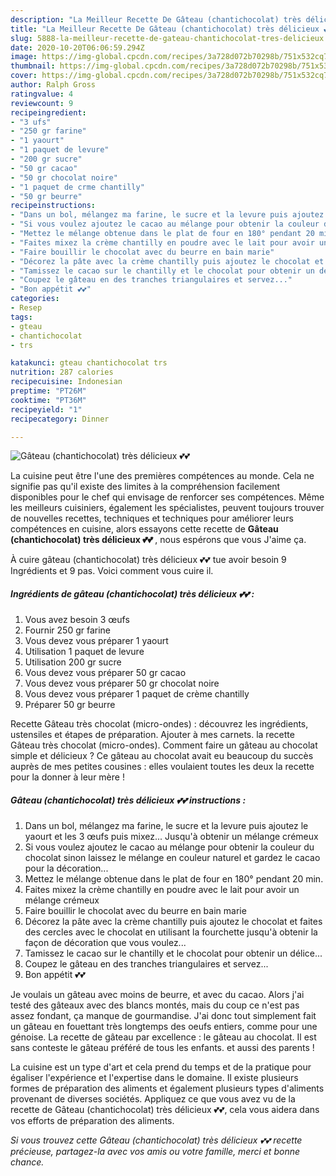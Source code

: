 ```yaml
---
description: "La Meilleur Recette De Gâteau (chantichocolat) très délicieux 💕💕"
title: "La Meilleur Recette De Gâteau (chantichocolat) très délicieux 💕💕"
slug: 5888-la-meilleur-recette-de-gateau-chantichocolat-tres-delicieux
date: 2020-10-20T06:06:59.294Z
image: https://img-global.cpcdn.com/recipes/3a728d072b70298b/751x532cq70/gateau-chantichocolat-tres-delicieux-💕💕-photo-principale-de-la-recette.jpg
thumbnail: https://img-global.cpcdn.com/recipes/3a728d072b70298b/751x532cq70/gateau-chantichocolat-tres-delicieux-💕💕-photo-principale-de-la-recette.jpg
cover: https://img-global.cpcdn.com/recipes/3a728d072b70298b/751x532cq70/gateau-chantichocolat-tres-delicieux-💕💕-photo-principale-de-la-recette.jpg
author: Ralph Gross
ratingvalue: 4
reviewcount: 9
recipeingredient:
- "3 ufs"
- "250 gr farine"
- "1 yaourt"
- "1 paquet de levure"
- "200 gr sucre"
- "50 gr cacao"
- "50 gr chocolat noire"
- "1 paquet de crme chantilly"
- "50 gr beurre"
recipeinstructions:
- "Dans un bol, mélangez ma farine, le sucre et la levure puis ajoutez le yaourt et les 3 œufs puis mixez... Jusqu&#39;à obtenir un mélange crémeux"
- "Si vous voulez ajoutez le cacao au mélange pour obtenir la couleur du chocolat sinon laissez le mélange en couleur naturel et gardez le cacao pour la décoration..."
- "Mettez le mélange obtenue dans le plat de four en 180° pendant 20 min."
- "Faites mixez la crème chantilly en poudre avec le lait pour avoir un mélange crémeux"
- "Faire bouillir le chocolat avec du beurre en bain marie"
- "Décorez la pâte avec la crème chantilly puis ajoutez le chocolat et faites des cercles avec le chocolat en utilisant la fourchette jusqu&#39;à obtenir la façon de décoration que vous voulez..."
- "Tamissez le cacao sur le chantilly et le chocolat pour obtenir un délice..."
- "Coupez le gâteau en des tranches triangulaires et servez..."
- "Bon appétit 💕💕"
categories:
- Resep
tags:
- gteau
- chantichocolat
- trs

katakunci: gteau chantichocolat trs 
nutrition: 287 calories
recipecuisine: Indonesian
preptime: "PT26M"
cooktime: "PT36M"
recipeyield: "1"
recipecategory: Dinner

---
```



![Gâteau (chantichocolat) très délicieux 💕💕](https://img-global.cpcdn.com/recipes/3a728d072b70298b/751x532cq70/gateau-chantichocolat-tres-delicieux-💕💕-photo-principale-de-la-recette.jpg)

La cuisine peut être l'une des premières compétences au monde. Cela ne signifie pas qu'il existe des limites à la compréhension facilement disponibles pour le chef qui envisage de renforcer ses compétences. Même les meilleurs cuisiniers, également les spécialistes, peuvent toujours trouver de nouvelles recettes, techniques et techniques pour améliorer leurs compétences en cuisine, alors essayons cette recette de <strong> Gâteau (chantichocolat) très délicieux 💕💕 </strong>, nous espérons que vous J'aime ça.

<!--inarticleads1-->

À cuire gâteau (chantichocolat) très délicieux 💕💕 tue avoir besoin 9 Ingrédients et 9 pas. Voici comment vous cuire il.

##### Ingrédients de gâteau (chantichocolat) très délicieux 💕💕 :

1. Vous avez besoin 3 œufs
1. Fournir 250 gr farine
1. Vous devez vous préparer 1 yaourt
1. Utilisation 1 paquet de levure
1. Utilisation 200 gr sucre
1. Vous devez vous préparer 50 gr cacao
1. Vous devez vous préparer 50 gr chocolat noire
1. Vous devez vous préparer 1 paquet de crème chantilly
1. Préparer 50 gr beurre


Recette Gâteau très chocolat (micro-ondes) : découvrez les ingrédients, ustensiles et étapes de préparation. Ajouter à mes carnets. la recette Gâteau très chocolat (micro-ondes). Comment faire un gâteau au chocolat simple et délicieux ? Ce gâteau au chocolat avait eu beaucoup du succès auprès de mes petites cousines : elles voulaient toutes les deux la recette pour la donner à leur mère ! 

<!--inarticleads2-->

##### Gâteau (chantichocolat) très délicieux 💕💕 instructions :

1. Dans un bol, mélangez ma farine, le sucre et la levure puis ajoutez le yaourt et les 3 œufs puis mixez... Jusqu&#39;à obtenir un mélange crémeux
1. Si vous voulez ajoutez le cacao au mélange pour obtenir la couleur du chocolat sinon laissez le mélange en couleur naturel et gardez le cacao pour la décoration...
1. Mettez le mélange obtenue dans le plat de four en 180° pendant 20 min.
1. Faites mixez la crème chantilly en poudre avec le lait pour avoir un mélange crémeux
1. Faire bouillir le chocolat avec du beurre en bain marie
1. Décorez la pâte avec la crème chantilly puis ajoutez le chocolat et faites des cercles avec le chocolat en utilisant la fourchette jusqu&#39;à obtenir la façon de décoration que vous voulez...
1. Tamissez le cacao sur le chantilly et le chocolat pour obtenir un délice...
1. Coupez le gâteau en des tranches triangulaires et servez...
1. Bon appétit 💕💕


Je voulais un gâteau avec moins de beurre, et avec du cacao. Alors j&#39;ai testé des gâteaux avec des blancs montés, mais du coup ce n&#39;est pas assez fondant, ça manque de gourmandise. J&#39;ai donc tout simplement fait un gâteau en fouettant très longtemps des oeufs entiers, comme pour une génoise. La recette de gâteau par excellence : le gâteau au chocolat. Il est sans conteste le gâteau préféré de tous les enfants. et aussi des parents ! 

<!--inarticleads1-->

<p>
La cuisine est un type d'art et cela prend du temps et de la pratique pour égaliser l'expérience et l'expertise dans le domaine. Il existe plusieurs formes de préparation des aliments et également plusieurs types d'aliments provenant de diverses sociétés. Appliquez ce que vous avez vu de la recette de Gâteau (chantichocolat) très délicieux 💕💕, cela vous aidera dans vos efforts de préparation des aliments.
</p>

<p>
<i>Si vous trouvez cette Gâteau (chantichocolat) très délicieux 💕💕 recette précieuse, partagez-la avec vos amis ou votre famille, merci et bonne chance.</i>
</p>
